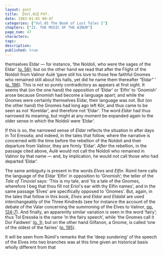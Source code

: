 ```yaml
---
layout: post
title: 【Vol.01】P47.
date: 1983-01-01 00:47
categories: ["Vol.01 The Book of Lost Tales I"]
chapters: ["II. THE MUSIC OF THE AINUR"]
page_num: 47
characters: 
tags: 
description: 
published: true
---
```


<p style="text-indent: 0;">
themselves Eldar — for instance, ‘the Noldoli, who were the sages of the Eldar’ (<a href="{{site.baseurl}}/vol01-p56">p. 56</a>); but on the other hand we read that after the Flight of the Noldoli from Valinor Aulë ‘gave still his love to those few faithful Gnomes who remained still about his halls, yet did he name them thereafter “Eldar” ’ (<a href="{{site.baseurl}}/vol01-p196">p. 196</a>). This is not so purely contradictory as appears at first sight. It seems that (on the one hand) the opposition of ‘Eldar’ or ‘Elfin’ to ‘Gnomish’ arose because Gnomish had become a language apart; and while the Gnomes were certainly themselves Eldar, their language was not. But (on the other hand) the Gnomes had long ago left Kôr, and thus came to be seen as not ‘Koreldar’, and therefore not ‘Eldar’. The word <I>Eldar</I> had thus narrowed its meaning, but might at any moment be expanded again to the older sense in which the Noldoli were ‘Eldar’.
</p>

If this is so, the narrowed sense of <I>Eldar</I> reflects the situation in after days in Tol Eressëa; and indeed, in the tales that follow, where the narrative is concerned with the time before the rebellion of the Noldoli and their departure from Valinor, they are firmly ‘Eldar’. <I>After</I> the rebellion, in the passage cited above, Aulë would not call the Noldoli who remained in Valinor by that name — and, by implication, he would not call those who had departed ‘Eldar’.

The same ambiguity is present in the words <I>Elves</I> and <I>Elfin</I>. Rúmil here calls the language of the Eldar ‘Elfin’ in opposition to ‘Gnomish’; the teller of the <I>Tale of Tinúviel</I> says: ‘This is my tale, and 'tis a tale of the Gnomes, wherefore I beg that thou fill not Eriol's ear with thy Elfin names', and in the same passage ‘Elves' are specifically opposed to ‘Gnomes'. But, again, in the tales that follow in this book, <I>Elves</I> and <I>Eldar</I> and <I>Eldalië</I> are used interchangeably of the Three Kindreds (see for instance the account of the debate of the Valar concerning the summoning of the Elves to Valinor, [pp. 124-7]({{site.baseurl}}/vol01-p124)). And finally, an apparently similar variation is seen in the word ‘fairy’; thus Tol Eressëa is the name ‘in the fairy speech’, while ‘the Gnomes call it Dor Faidwen’ ([p. 1]({{site.baseurl}}/vol01-p1)), but on the other hand Gilfanon, a Gnome, is called ‘one of the oldest of the fairies' ([p. 195]({{site.baseurl}}/vol01-p195)).

It will be seen from Rúmil's remarks that the ‘deep sundering’ of the speech of the Elves into two branches was at this time given an historical basis wholly different from that

